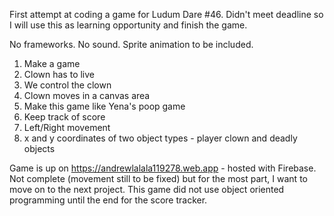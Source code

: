 First attempt at coding a game for Ludum Dare #46. Didn't meet deadline so I will use this as learning opportunity and finish the game.

No frameworks.
No sound.
Sprite animation to be included.

1. Make a game
2. Clown has to live
3. We control the clown
4. Clown moves in a canvas area
5. Make this game like Yena's poop game
6. Keep track of score
7. Left/Right movement
8. x and y coordinates of two object types - player clown and deadly objects

Game is up on https://andrewlalala119278.web.app - hosted with Firebase.
Not complete (movement still to be fixed) but for the most part, I want to move on to the next project.
This game did not use object oriented programming until the end for the score tracker.
